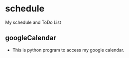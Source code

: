 # schedule
My schedule and ToDo List

## googleCalendar
- This is python program to access my google calendar.

